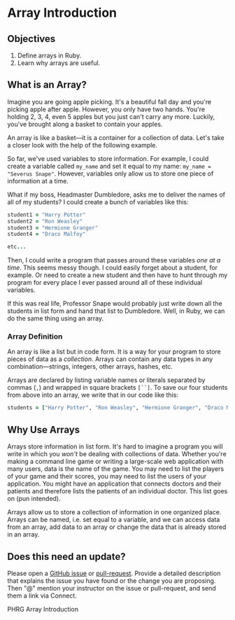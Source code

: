 # Array Introduction

## Objectives

1. Define arrays in Ruby. 
2. Learn why arrays are useful. 

## What is an Array?

Imagine you are going apple picking. It's a beautiful fall day and you're picking apple after apple. However, you only have two hands. You're holding 2, 3, 4, even 5 apples but you just can't carry any more. Luckily, you've brought along a basket to contain your apples. 

An array is like a basket––it is a container for a collection of data. Let's take a closer look with the help of the following example.

So far, we've used variables to store information. For example, I could create a variable called `my_name` and set it equal to my name: `my_name = "Severus Snape"`. However, variables only allow us to store one piece of information at a time. 

What if my boss, Headmaster Dumbledore, asks me to deliver the names of all of my students? I could create a bunch of variables like this: 

```ruby
student1 = "Harry Potter"
student2 = "Ron Weasley"
student3 = "Hermione Granger"
student4 = "Draco Malfoy"

etc...
```

Then, I could write a program that passes around these variables *one at a time*. This seems messy though. I could easily forget about a student, for example. Or need to create a new student and then have to hunt through my program for every place I ever passed around all of these individual variables. 

If this was real life, Professor Snape would probably just write down all the students in list form and hand that list to Dumbledore. Well, in Ruby, we can do the same thing using an array.

### Array Definition

An array is like a list but in code form. It is a way for your program to store pieces of data as a *collection*. Arrays can contain any data types in any combination––strings, integers, other arrays, hashes, etc. 

Arrays are declared by listing variable names or literals separated by commas (`,`) and wrapped in square brackets `[``]`. To save our four students from above into an array, we write that in our code like this:

```ruby
students = ["Harry Potter", "Ron Weasley", "Hermione Granger", "Draco Malfoy"]
```

## Why Use Arrays

Arrays store information in list form. It's hard to imagine a program you will write in which you *won't* be dealing with collections of data. Whether you're making a command line game or writing a large-scale web application with many users, data is the name of the game. You may need to list the players of your game and their scores, you may need to list the users of your application. You might have an application that connects doctors and their patients and therefore lists the patients of an individual doctor. This list goes on (pun intended). 

Arrays allow us to store a collection of information in one organized place. Arrays can be named, i.e. set equal to a variable, and we can access data from an array, add data to an array or change the data that is already stored in an array. 

## Does this need an update?

Please open a [GitHub issue](https://github.com/learn-co-curriculum/phrg-array-introduction/pulls) or [pull-request](https://github.com/learn-co-curriculum/phrg-array-introduction/pulls). Provide a detailed description that explains the issue you have found or the change you are proposing. Then "@" mention your instructor on the issue or pull-request, and send them a link via Connect.

<p data-visibility='hidden'>PHRG Array Introduction</p>
